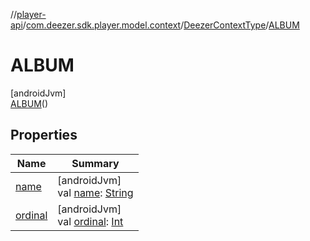 //[player-api](../../../../index.md)/[com.deezer.sdk.player.model.context](../../index.md)/[DeezerContextType](../index.md)/[ALBUM](index.md)

# ALBUM

[androidJvm]\
[ALBUM](index.md)()

## Properties

| Name                                                                  | Summary                                                                                                                                                                   |
| --------------------------------------------------------------------- | ------------------------------------------------------------------------------------------------------------------------------------------------------------------------- |
| [name](../-f-l-o-w/index.md#-372974862%2FProperties%2F-1037426161)    | [androidJvm]<br/>val [name](../-f-l-o-w/index.md#-372974862%2FProperties%2F-1037426161): [String](https://kotlinlang.org/api/latest/jvm/stdlib/kotlin/-string/index.html) |
| [ordinal](../-f-l-o-w/index.md#-739389684%2FProperties%2F-1037426161) | [androidJvm]<br/>val [ordinal](../-f-l-o-w/index.md#-739389684%2FProperties%2F-1037426161): [Int](https://kotlinlang.org/api/latest/jvm/stdlib/kotlin/-int/index.html)    |
